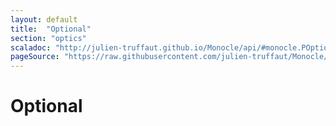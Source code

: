 ```yaml
---
layout: default
title:  "Optional"
section: "optics"
scaladoc: "http://julien-truffaut.github.io/Monocle/api/#monocle.POptional"
pageSource: "https://raw.githubusercontent.com/julien-truffaut/Monocle/master/docs/src/main/tut/optional.md"
---
```

# Optional

